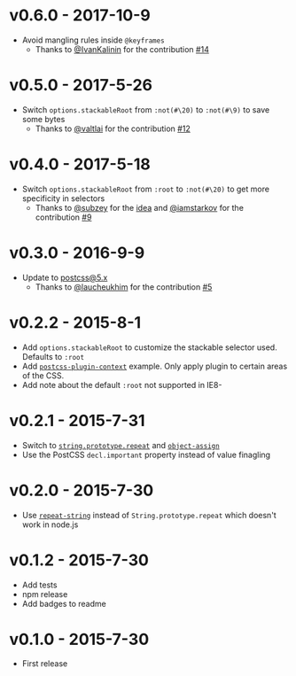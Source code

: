 # v0.6.0 - 2017-10-9

 - Avoid mangling rules inside `@keyframes`
    - Thanks to [@IvanKalinin](https://github.com/IvanKalinin) for the contribution [#14](https://github.com/MadLittleMods/postcss-increase-specificity/pull/14)


# v0.5.0 - 2017-5-26

 - Switch `options.stackableRoot` from `:not(#\20)` to `:not(#\9)` to save some bytes
    - Thanks to [@valtlai](https://github.com/valtlai) for the contribution [#12](https://github.com/MadLittleMods/postcss-increase-specificity/pull/12)


# v0.4.0 - 2017-5-18

 - Switch `options.stackableRoot` from `:root` to `:not(#\20)` to get more specificity in selectors
   - Thanks to [@subzey](https://github.com/subzey) for the [idea](https://twitter.com/subzey/status/829050478721896448) and [@iamstarkov](https://github.com/iamstarkov) for the contribution [#9](https://github.com/MadLittleMods/postcss-increase-specificity/pull/9)


# v0.3.0 - 2016-9-9

 - Update to postcss@5.x
    - Thanks to [@laucheukhim](https://github.com/laucheukhim) for the contribution [#5](https://github.com/MadLittleMods/postcss-increase-specificity/pull/5)


# v0.2.2 - 2015-8-1

 - Add `options.stackableRoot` to customize the stackable selector used. Defaults to `:root`
 - Add [`postcss-plugin-context`](https://github.com/postcss/postcss-plugin-context) example. Only apply plugin to certain areas of the CSS.
 - Add note about the default `:root` not supported in IE8-


# v0.2.1 - 2015-7-31

 - Switch to [`string.prototype.repeat`](https://www.npmjs.com/package/string.prototype.repeat) and [`object-assign`](https://www.npmjs.com/package/object-assign)
 - Use the PostCSS `decl.important` property instead of value finagling


# v0.2.0 - 2015-7-30

 - Use [`repeat-string`](https://www.npmjs.com/package/repeat-string) instead of `String.prototype.repeat` which doesn't work in node.js


# v0.1.2 - 2015-7-30

 - Add tests
 - npm release
 - Add badges to readme


# v0.1.0 - 2015-7-30

 - First release
